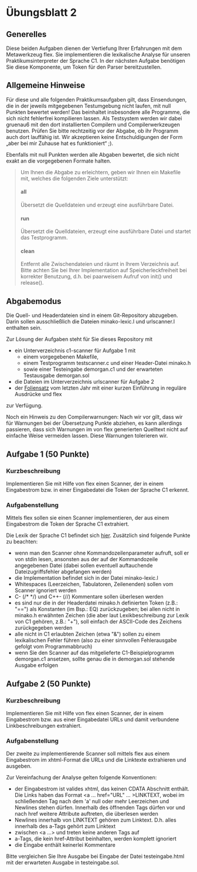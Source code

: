 # Übungsblatt 2
## Generelles
Diese beiden Aufgaben dienen der Vertiefung Ihrer Erfahrungen mit dem Metawerkzeug flex. Sie implementieren die lexikalische Analyse für unseren Praktikumsinterpreter der Sprache C1. In der nächsten Aufgabe benötigen Sie diese Komponente, um Token für den Parser bereitzustellen.

## Allgemeine Hinweise
Für diese und alle folgenden Praktikumsaufgaben gilt, dass Einsendungen, die in der jeweils mitgegebenen Testumgebung nicht laufen, mit null Punkten bewertet werden! Das beinhaltet insbesondere alle Programme, die sich nicht fehlerfrei kompilieren lassen. Als Testsystem werden wir dabei gruenau6 mit den dort installierten Compilern und Compilerwerkzeugen benutzen. Prüfen Sie bitte rechtzeitig vor der Abgabe, ob ihr Programm auch dort lauffähig ist. Wir akzeptieren keine Entschuldigungen der Form „aber bei mir Zuhause hat es funktioniert“ ;).

Ebenfalls mit null Punkten werden alle Abgaben bewertet, die sich nicht exakt an die vorgegebenen Formate halten.

> Um Ihnen die Abgabe zu erleichtern, geben wir Ihnen ein Makefile mit, welches die folgenden Ziele unterstützt:
> #### all
> Übersetzt die Quelldateien und erzeugt eine ausführbare Datei.
> #### run
> Übersetzt die Quelldateien, erzeugt eine ausführbare Datei und startet das Testprogramm.
> #### clean
> Entfernt alle Zwischendateien und räumt in Ihrem Verzeichnis auf.
> Bitte achten Sie bei Ihrer Implementation auf Speicherleckfreiheit bei korrekter Benutzung, d.h. bei paarweisem Aufruf von init() und release().

## Abgabemodus
Die Quell- und Headerdateien sind in einem Git-Repository abzugeben. Darin sollen ausschließlich die Dateien minako-lexic.l und urlscanner.l enthalten sein. 

Zur Lösung der Aufgaben steht für Sie dieses Repository mit  
- ein Unterverzeichnis c1-scanner für Aufgabe 1 mit 
  - einem vorgegebenen Makefile, 
  - einem Testprogramm testscanner.c und einer Header-Datei minako.h 
  - sowie einer Testeingabe demorgan.c1 und der erwarteten Testausgabe demorgan.sol 
- die Dateien im Unterverzeichnis urlscanner für Aufgabe 2
- der [Foliensatz](uebung2.pdf) vom letzten Jahr mit einer kurzen Einführung in reguläre Ausdrücke und flex 

zur Verfügung.

Noch ein Hinweis zu den Compilerwarnungen: Nach wir vor gilt, dass wir für Warnungen bei der Übersetzung Punkte abziehen, es kann allerdings passieren, dass sich Warnungen im von flex generierten Quelltext nicht auf einfache Weise vermeiden lassen. Diese Warnungen tolerieren wir.

## Aufgabe 1 (50 Punkte)
### Kurzbeschreibung
Implementieren Sie mit Hilfe von flex einen Scanner, der in einem Eingabestrom bzw. in einer Eingabedatei die Token der Sprache C1 erkennt.

### Aufgabenstellung
Mittels flex sollen sie einen Scanner implementieren, der aus einem Eingabestrom die Token der Sprache C1 extrahiert.

Die Lexik der Sprache C1 befindet sich [hier](https://amor.cms.hu-berlin.de/~kunert/lehre/material/c1-lexic.php). Zusätzlich sind folgende Punkte zu beachten:

- wenn man den Scanner ohne Kommandozeilenparameter aufruft, soll er von stdin lesen, ansonsten aus der auf der Kommandozeile angegebenen Datei (dabei sollen eventuell auftauchende Dateizugriffsfehler abgefangen werden)
- die Implementation befindet sich in der Datei minako-lexic.l
- Whitespaces (Leerzeichen, Tabulatoren, Zeilenenden) sollen vom Scanner ignoriert werden
- C- (/* */) und C++- (//) Kommentare sollen überlesen werden
- es sind nur die in der Headerdatei minako.h definierten Token (z.B.: "==") als Konstanten (im Bsp.: EQ) zurückzugeben; bei allen nicht in minako.h erwähnten Zeichen (die aber laut Lexikbeschreibung zur Lexik von C1 gehören, z.B.: "+"), soll einfach der ASCII-Code des Zeichens zurückgegeben werden
- alle nicht in C1 erlaubten Zeichen (etwa "&") sollen zu einem lexikalischen Fehler führen (also zu einer sinnvollen Fehlerausgabe gefolgt vom Programmabbruch)
- wenn Sie den Scanner auf das mitgelieferte C1-Beispielprogramm demorgan.c1 ansetzen, sollte genau die in demorgan.sol stehende Ausgabe erfolgen


## Aufgabe 2 (50 Punkte)
### Kurzbeschreibung
Implementieren Sie mit Hilfe von flex einen Scanner, der in einem Eingabestrom bzw. aus einer Eingabedatei URLs und damit verbundene Linkbeschreibungen extrahiert.

### Aufgabenstellung
Der zweite zu implementierende Scanner soll mittels flex aus einem Eingabestrom im xhtml-Format die URLs und die Linktexte extrahieren und ausgeben.

Zur Vereinfachung der Analyse gelten folgende Konventionen:

- der Eingabestrom ist valides xhtml, das keinen CDATA Abschnitt enthält. Die Links haben das Format <a ... href="URL" ... >LINKTEXT</a>, wobei im schließenden Tag nach dem 'a' null oder mehr Leerzeichen und Newlines stehen dürfen. Innerhalb des öffnenden Tags dürfen vor und nach href weitere Attribute auftreten, die überlesen werden
- Newlines innerhalb von LINKTEXT gehören zum Linktext. D.h. alles innerhalb des a-Tags gehört zum Linktext
- zwischen <a ...> und </a> treten keine anderen Tags auf
- a-Tags, die kein href-Attribut beinhalten, werden komplett ignoriert
- die Eingabe enthält keinerlei Kommentare

Bitte vergleichen Sie Ihre Ausgabe bei Eingabe der Datei testeingabe.html mit der erwarteten Ausgabe in testeingabe.sol.
